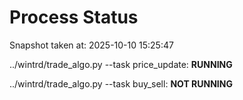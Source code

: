 # Process Status

Snapshot taken at: 2025-10-10 15:25:47

../wintrd/trade_algo.py --task price_update: **RUNNING**

../wintrd/trade_algo.py --task buy_sell: **NOT RUNNING**

